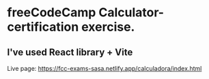 # freeCodeCamp Calculator- certification exercise.

## I've used React library + Vite

Live page: https://fcc-exams-sasa.netlify.app/calculadora/index.html
